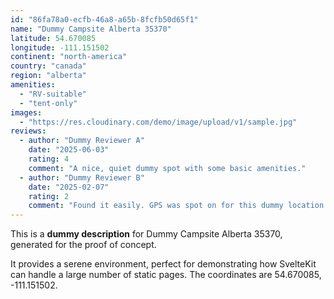 ```yaml
---
id: "86fa78a0-ecfb-46a8-a65b-8fcfb50d65f1"
name: "Dummy Campsite Alberta 35370"
latitude: 54.670085
longitude: -111.151502
continent: "north-america"
country: "canada"
region: "alberta"
amenities:
  - "RV-suitable"
  - "tent-only"
images:
  - "https://res.cloudinary.com/demo/image/upload/v1/sample.jpg"
reviews:
  - author: "Dummy Reviewer A"
    date: "2025-06-03"
    rating: 4
    comment: "A nice, quiet dummy spot with some basic amenities."
  - author: "Dummy Reviewer B"
    date: "2025-02-07"
    rating: 2
    comment: "Found it easily. GPS was spot on for this dummy location."
---
```


This is a **dummy description** for Dummy Campsite Alberta 35370, generated for the proof of concept.

It provides a serene environment, perfect for demonstrating how SvelteKit can handle a large number of static pages. The coordinates are 54.670085, -111.151502.
